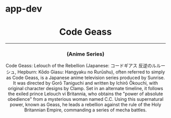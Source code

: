 # app-dev
<html>
  <head>
    <title>My Favorite Series</title>
  </head>
  
  <body>
    <center>
      <h1>Code Geass</h1>
      <hr>
      <h3>(Anime Series)</h3>
      <p>Code Geass: Lelouch of the Rebellion (Japanese: コードギアス 反逆のルルーシュ, Hepburn: Kōdo Giasu: Hangyaku no Rurūshu), often referred to simply as Code Geass, is a Japanese anime television series produced by Sunrise. It was directed by Gorō Taniguchi and written by Ichirō Ōkouchi, with original character designs by Clamp. Set in an alternate timeline, it follows the exiled prince Lelouch vi Britannia, who obtains the "power of absolute obedience" from a mysterious woman named C.C. Using this supernatural power, known as Geass, he leads a rebellion against the rule of the Holy Britannian Empire, commanding a series of mecha battles.</p>
    </center>
  </body>
</html>
